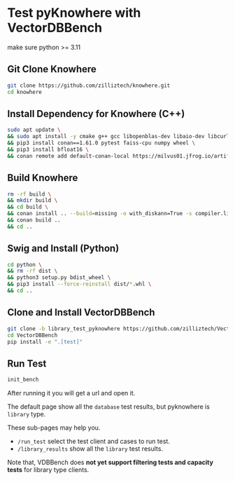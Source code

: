 # Test pyKnowhere with VectorDBBench

make sure python >= 3.11

## Git Clone Knowhere
```sh
git clone https://github.com/zilliztech/knowhere.git
cd knowhere
```

## Install Dependency for Knowhere (C++)
```sh
sudo apt update \
&& sudo apt install -y cmake g++ gcc libopenblas-dev libaio-dev libcurl4-openssl-dev libevent-dev libgflags-dev python3 python3-pip python3-setuptools \
&& pip3 install conan==1.61.0 pytest faiss-cpu numpy wheel \
&& pip3 install bfloat16 \
&& conan remote add default-conan-local https://milvus01.jfrog.io/artifactory/api/conan/default-conan-local
```

## Build Knowhere 
```sh
rm -rf build \
&& mkdir build \
&& cd build \
&& conan install .. --build=missing -o with_diskann=True -s compiler.libcxx=libstdc++11 -s build_type=Release \
&& conan build ..
&& cd ..
```

## Swig and Install (Python)
```sh
cd python \
&& rm -rf dist \
&& python3 setup.py bdist_wheel \
&& pip3 install --force-reinstall dist/*.whl \
&& cd ..
```

## Clone and Install VectorDBBench 
```sh
git clone -b library_test_pyknowhere https://github.com/zilliztech/VectorDBBench.git
cd VectorDBBench
pip install -e ".[test]"
```

## Run Test
```sh
init_bench
```
After running it you will get a url and open it.

The default page show all the `database` test results, but pyknowhere is `library` type.

These sub-pages may help you.
- `/run_test` select the test client and cases to run test.
- `/library_results` show all the `library` test results.

Note that, VDBBench does **not yet support filtering tests and capacity tests** for library type clients.
